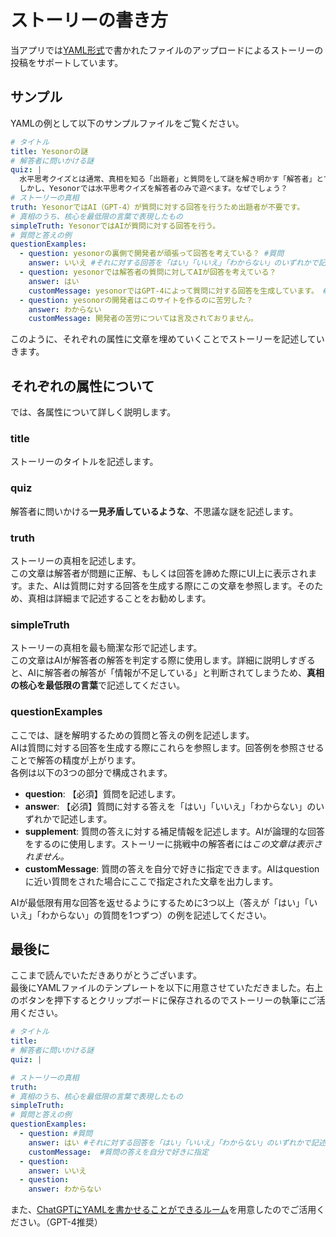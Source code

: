 # ストーリーの書き方

当アプリでは[YAML形式](https://e-words.jp/w/YAML.html)で書かれたファイルのアップロードによるストーリーの投稿をサポートしています。
## サンプル

YAMLの例として以下のサンプルファイルをご覧ください。

```yaml
# タイトル
title: Yesonorの謎
# 解答者に問いかける謎
quiz: | 
  水平思考クイズとは通常、真相を知る「出題者」と質問をして謎を解き明かす「解答者」とで遊ぶゲームです。
  しかし、Yesonorでは水平思考クイズを解答者のみで遊べます。なぜでしょう？
# ストーリーの真相
truth: YesonorではAI（GPT-4）が質問に対する回答を行うため出題者が不要です。
# 真相のうち、核心を最低限の言葉で表現したもの
simpleTruth: YesonorではAIが質問に対する回答を行う。
# 質問と答えの例
questionExamples:
  - question: yesonorの裏側で開発者が頑張って回答を考えている？ #質問
    answer: いいえ #それに対する回答を「はい」「いいえ」「わからない」のいずれかで記述
  - question: yesonorでは解答者の質問に対してAIが回答を考えている？ 
    answer: はい 
    customMessage: yesonorではGPT-4によって質問に対する回答を生成しています。 #質問の答えを自分で好きに指定
  - question: yesonorの開発者はこのサイトを作るのに苦労した？ 
    answer: わからない 
    customMessage: 開発者の苦労については言及されておりません。
```

このように、それぞれの属性に文章を埋めていくことでストーリーを記述していきます。

## それぞれの属性について
では、各属性について詳しく説明します。

### title
ストーリーのタイトルを記述します。

### quiz
解答者に問いかける**一見矛盾しているような**、不思議な謎を記述します。  

### truth
ストーリーの真相を記述します。  
この文章は解答者が問題に正解、もしくは回答を諦めた際にUI上に表示されます。また、AIは質問に対する回答を生成する際にこの文章を参照します。そのため、真相は詳細まで記述することをお勧めします。

### simpleTruth
ストーリーの真相を最も簡潔な形で記述します。    
この文章はAIが解答者の解答を判定する際に使用します。詳細に説明しすぎると、AIに解答者の解答が「情報が不足している」と判断されてしまうため、**真相の核心を最低限の言葉**で記述してください。

### questionExamples
ここでは、謎を解明するための質問と答えの例を記述します。  
AIは質問に対する回答を生成する際にこれらを参照します。回答例を参照させることで解答の精度が上がります。  
各例は以下の3つの部分で構成されます。  

- **question**: 【必須】質問を記述します。
- **answer**: 【必須】質問に対する答えを「はい」「いいえ」「わからない」のいずれかで記述します。
- **supplement**: 質問の答えに対する補足情報を記述します。AIが論理的な回答をするのに使用します。ストーリーに挑戦中の解答者には*この文章は表示されません。*
- **customMessage**: 質問の答えを自分で好きに指定できます。AIはquestionに近い質問をされた場合にここで指定された文章を出力します。

AIが最低限有用な回答を返せるようにするために3つ以上（答えが「はい」「いいえ」「わからない」の質問を1つずつ）の例を記述してください。

## 最後に
ここまで読んでいただきありがとうございます。  
最後にYAMLファイルのテンプレートを以下に用意させていただきました。右上のボタンを押下するとクリップボードに保存されるのでストーリーの執筆にご活用ください。

```yaml
# タイトル
title: 
# 解答者に問いかける謎
quiz: | 

# ストーリーの真相
truth: 
# 真相のうち、核心を最低限の言葉で表現したもの
simpleTruth: 
# 質問と答えの例
questionExamples:
  - question: #質問
    answer: はい #それに対する回答を「はい」「いいえ」「わからない」のいずれかで記述
    customMessage:  #質問の答えを自分で好きに指定
  - question:
    answer: いいえ 
  - question:
    answer: わからない 
```

また、[ChatGPTにYAMLを書かせることができるルーム](https://chat.openai.com/share/725aa023-0c7c-429a-ac0a-93a3d61ecad7)を用意したのでご活用ください。（GPT-4推奨）
